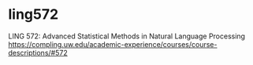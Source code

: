 # ling572
LING 572: Advanced Statistical Methods in Natural Language Processing <br>
https://compling.uw.edu/academic-experience/courses/course-descriptions/#572
